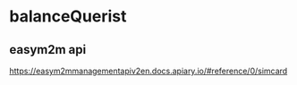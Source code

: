 # balanceQuerist

## easym2m api
https://easym2mmanagementapiv2en.docs.apiary.io/#reference/0/simcard
